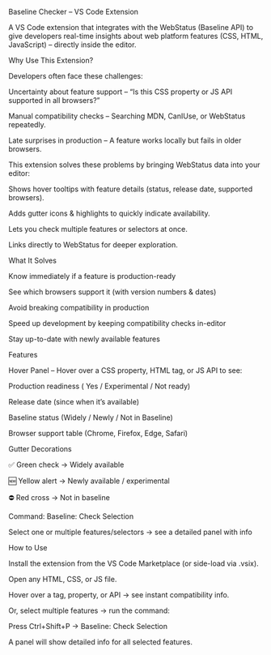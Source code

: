 Baseline Checker – VS Code Extension

A VS Code extension that integrates with the WebStatus (Baseline API)
 to give developers real-time insights about web platform features (CSS, HTML, JavaScript) – directly inside the editor.

Why Use This Extension?

Developers often face these challenges:

Uncertainty about feature support – “Is this CSS property or JS API supported in all browsers?”

Manual compatibility checks – Searching MDN, CanIUse, or WebStatus repeatedly.

Late surprises in production – A feature works locally but fails in older browsers.

 This extension solves these problems by bringing WebStatus data into your editor:

Shows hover tooltips with feature details (status, release date, supported browsers).

Adds gutter icons & highlights to quickly indicate availability.

Lets you check multiple features or selectors at once.

Links directly to WebStatus for deeper exploration.

What It Solves

 Know immediately if a feature is production-ready

 See which browsers support it (with version numbers & dates)

 Avoid breaking compatibility in production

 Speed up development by keeping compatibility checks in-editor

 Stay up-to-date with newly available features

Features

Hover Panel – Hover over a CSS property, HTML tag, or JS API to see:

Production readiness ( Yes /  Experimental /  Not ready)

Release date (since when it’s available)

Baseline status (Widely / Newly / Not in Baseline)

Browser support table (Chrome, Firefox, Edge, Safari)

Gutter Decorations

✅ Green check → Widely available

🆕 Yellow alert → Newly available / experimental

⛔ Red cross → Not in baseline

Command: Baseline: Check Selection

Select one or multiple features/selectors → see a detailed panel with info

 How to Use

Install the extension from the VS Code Marketplace (or side-load via .vsix).

Open any HTML, CSS, or JS file.

Hover over a tag, property, or API → see instant compatibility info.

Or, select multiple features → run the command:

Press Ctrl+Shift+P → Baseline: Check Selection

A panel will show detailed info for all selected features.
